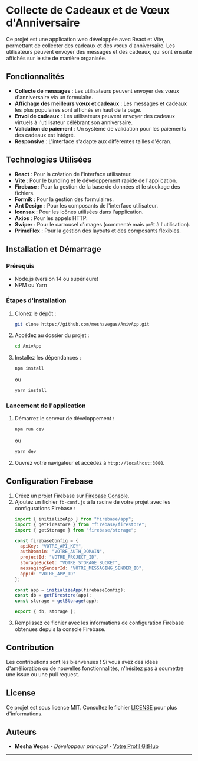 # Collecte de Cadeaux et de Vœux d'Anniversaire

Ce projet est une application web développée avec React et Vite, permettant de collecter des cadeaux et des vœux d'anniversaire. Les utilisateurs peuvent envoyer des messages et des cadeaux, qui sont ensuite affichés sur le site de manière organisée.

## Fonctionnalités

- **Collecte de messages** : Les utilisateurs peuvent envoyer des vœux d'anniversaire via un formulaire.
- **Affichage des meilleurs vœux et cadeaux** : Les messages et cadeaux les plus populaires sont affichés en haut de la page.
- **Envoi de cadeaux** : Les utilisateurs peuvent envoyer des cadeaux virtuels à l'utilisateur célébrant son anniversaire.
- **Validation de paiement** : Un système de validation pour les paiements des cadeaux est intégré.
- **Responsive** : L'interface s'adapte aux différentes tailles d'écran.

## Technologies Utilisées

- **React** : Pour la création de l'interface utilisateur.
- **Vite** : Pour le bundling et le développement rapide de l'application.
- **Firebase** : Pour la gestion de la base de données et le stockage des fichiers.
- **Formik** : Pour la gestion des formulaires.
- **Ant Design** : Pour les composants de l'interface utilisateur.
- **Iconsax** : Pour les icônes utilisées dans l'application.
- **Axios** : Pour les appels HTTP.
- **Swiper** : Pour le carrousel d'images (commenté mais prêt à l'utilisation).
- **PrimeFlex** : Pour la gestion des layouts et des composants flexibles.

## Installation et Démarrage

### Prérequis

- Node.js (version 14 ou supérieure)
- NPM ou Yarn

### Étapes d'installation

1. Clonez le dépôt :
   ```bash
   git clone https://github.com/meshavegas/AnivApp.git
   ```
2. Accédez au dossier du projet :
   ```bash
   cd AnivApp
   ```
3. Installez les dépendances :
   ```bash
   npm install
   ```
   ou
   ```bash
   yarn install
   ```

### Lancement de l'application

1. Démarrez le serveur de développement :
   ```bash
   npm run dev
   ```
   ou
   ```bash
   yarn dev
   ```
2. Ouvrez votre navigateur et accédez à `http://localhost:3000`.

## Configuration Firebase

1. Créez un projet Firebase sur [Firebase Console](https://console.firebase.google.com/).
2. Ajoutez un fichier `fb-conf.js` à la racine de votre projet avec les configurations Firebase :
   ```javascript
   import { initializeApp } from "firebase/app";
   import { getFirestore } from "firebase/firestore";
   import { getStorage } from "firebase/storage";

   const firebaseConfig = {
     apiKey: "VOTRE_API_KEY",
     authDomain: "VOTRE_AUTH_DOMAIN",
     projectId: "VOTRE_PROJECT_ID",
     storageBucket: "VOTRE_STORAGE_BUCKET",
     messagingSenderId: "VOTRE_MESSAGING_SENDER_ID",
     appId: "VOTRE_APP_ID"
   };

   const app = initializeApp(firebaseConfig);
   const db = getFirestore(app);
   const storage = getStorage(app);

   export { db, storage };
   ```
3. Remplissez ce fichier avec les informations de configuration Firebase obtenues depuis la console Firebase.

## Contribution

Les contributions sont les bienvenues ! Si vous avez des idées d'amélioration ou de nouvelles fonctionnalités, n'hésitez pas à soumettre une issue ou une pull request.

## License

Ce projet est sous licence MIT. Consultez le fichier [LICENSE](LICENSE) pour plus d'informations.

## Auteurs

- **Mesha Vegas** - *Développeur principal* - [Votre Profil GitHub](https://github.com/meshavegas)

---
